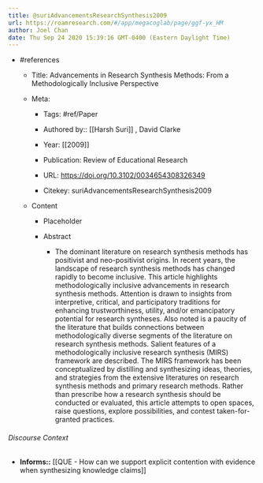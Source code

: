 ```yaml
---
title: @suriAdvancementsResearchSynthesis2009
url: https://roamresearch.com/#/app/megacoglab/page/ggf-yx_HM
author: Joel Chan
date: Thu Sep 24 2020 15:39:16 GMT-0400 (Eastern Daylight Time)
---
```


- #references

    - Title: Advancements in Research Synthesis Methods: From a Methodologically Inclusive Perspective

    - Meta:

        - Tags: #ref/Paper

        - Authored by::  [[Harsh Suri]] ,  David Clarke

        - Year: [[2009]]

        - Publication: Review of Educational Research

        - URL: https://doi.org/10.3102/0034654308326349

        - Citekey: suriAdvancementsResearchSynthesis2009

    - Content

        - Placeholder

        - Abstract

            - The dominant literature on research synthesis methods has positivist and neo-positivist origins. In recent years, the landscape of research synthesis methods has changed rapidly to become inclusive. This article highlights methodologically inclusive advancements in research synthesis methods. Attention is drawn to insights from interpretive, critical, and participatory traditions for enhancing trustworthiness, utility, and/or emancipatory potential for research syntheses. Also noted is a paucity of the literature that builds connections between methodologically diverse segments of the literature on research synthesis methods. Salient features of a methodologically inclusive research synthesis (MIRS) framework are described. The MIRS framework has been conceptualized by distilling and synthesizing ideas, theories, and strategies from the extensive literatures on research synthesis methods and primary research methods. Rather than prescribe how a research synthesis should be conducted or evaluated, this article attempts to open spaces, raise questions, explore possibilities, and contest taken-for-granted practices.

###### Discourse Context

- **Informs::** [[QUE - How can we support explicit contention with evidence when synthesizing knowledge claims]]
